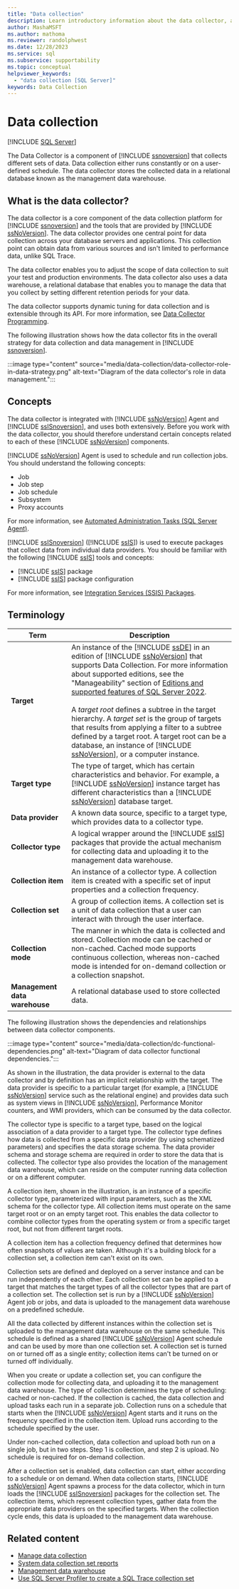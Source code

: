 ```yaml
---
title: "Data collection"
description: Learn introductory information about the data collector, a component of SQL Server 2019 that collects different sets of data.
author: MashaMSFT
ms.author: mathoma
ms.reviewer: randolphwest
ms.date: 12/28/2023
ms.service: sql
ms.subservice: supportability
ms.topic: conceptual
helpviewer_keywords:
  - "data collection [SQL Server]"
keywords: Data Collection
---
```

# Data collection

[!INCLUDE [SQL Server](../../includes/applies-to-version/sqlserver.md)]

The Data Collector is a component of [!INCLUDE [ssnoversion](../../includes/ssnoversion-md.md)] that collects different sets of data. Data collection either runs constantly or on a user-defined schedule. The data collector stores the collected data in a relational database known as the management data warehouse.

## What is the data collector?

The data collector is a core component of the data collection platform for [!INCLUDE [ssnoversion](../../includes/ssnoversion-md.md)] and the tools that are provided by [!INCLUDE [ssNoVersion](../../includes/ssnoversion-md.md)]. The data collector provides one central point for data collection across your database servers and applications. This collection point can obtain data from various sources and isn't limited to performance data, unlike SQL Trace.

The data collector enables you to adjust the scope of data collection to suit your test and production environments. The data collector also uses a data warehouse, a relational database that enables you to manage the data that you collect by setting different retention periods for your data.

The data collector supports dynamic tuning for data collection and is extensible through its API. For more information, see [Data Collector Programming](../system-functions/data-collector-functions-transact-sql.md).

The following illustration shows how the data collector fits in the overall strategy for data collection and data management in [!INCLUDE [ssnoversion](../../includes/ssnoversion-md.md)].

:::image type="content" source="media/data-collection/data-collector-role-in-data-strategy.png" alt-text="Diagram of the data collector's role in data management.":::

## Concepts

The data collector is integrated with [!INCLUDE [ssNoVersion](../../includes/ssnoversion-md.md)] Agent and [!INCLUDE [ssISnoversion](../../includes/ssisnoversion-md.md)], and uses both extensively. Before you work with the data collector, you should therefore understand certain concepts related to each of these [!INCLUDE [ssNoVersion](../../includes/ssnoversion-md.md)] components.

[!INCLUDE [ssNoVersion](../../includes/ssnoversion-md.md)] Agent is used to schedule and run collection jobs. You should understand the following concepts:

- Job
- Job step
- Job schedule
- Subsystem
- Proxy accounts

For more information, see [Automated Administration Tasks (SQL Server Agent)](../../ssms/agent/automated-administration-tasks-sql-server-agent.md).

[!INCLUDE [ssISnoversion](../../includes/ssisnoversion-md.md)] ([!INCLUDE [ssIS](../../includes/ssis-md.md)]) is used to execute packages that collect data from individual data providers. You should be familiar with the following [!INCLUDE [ssIS](../../includes/ssis-md.md)] tools and concepts:

- [!INCLUDE [ssIS](../../includes/ssis-md.md)] package
- [!INCLUDE [ssIS](../../includes/ssis-md.md)] package configuration

For more information, see [Integration Services (SSIS) Packages](../../integration-services/integration-services-ssis-packages.md).

## Terminology

| Term | Description |
| --- | --- |
| **Target** | An instance of the [!INCLUDE [ssDE](../../includes/ssde-md.md)] in an edition of [!INCLUDE [ssNoVersion](../../includes/ssnoversion-md.md)] that supports Data Collection. For more information about supported editions, see the "Manageability" section of [Editions and supported features of SQL Server 2022](../../sql-server/editions-and-components-of-sql-server-2022.md).<br /><br />A *target root* defines a subtree in the target hierarchy. A *target set* is the group of targets that results from applying a filter to a subtree defined by a target root. A target root can be a database, an instance of [!INCLUDE [ssNoVersion](../../includes/ssnoversion-md.md)], or a computer instance. |
| **Target type** | The type of target, which has certain characteristics and behavior. For example, a [!INCLUDE [ssNoVersion](../../includes/ssnoversion-md.md)] instance target has different characteristics than a [!INCLUDE [ssNoVersion](../../includes/ssnoversion-md.md)] database target. |
| **Data provider** | A known data source, specific to a target type, which provides data to a collector type. |
| **Collector type** | A logical wrapper around the [!INCLUDE [ssIS](../../includes/ssis-md.md)] packages that provide the actual mechanism for collecting data and uploading it to the management data warehouse. |
| **Collection item** | An instance of a collector type. A collection item is created with a specific set of input properties and a collection frequency. |
| **Collection set** | A group of collection items. A collection set is a unit of data collection that a user can interact with through the user interface. |
| **Collection mode** | The manner in which the data is collected and stored. Collection mode can be cached or non-cached. Cached mode supports continuous collection, whereas non-cached mode is intended for on-demand collection or a collection snapshot. |
| **Management data warehouse** | A relational database used to store collected data. |

The following illustration shows the dependencies and relationships between data collector components.

:::image type="content" source="media/data-collection/dc-functional-dependencies.png" alt-text="Diagram of data collector functional dependencies.":::

As shown in the illustration, the data provider is external to the data collector and by definition has an implicit relationship with the target. The data provider is specific to a particular target (for example, a [!INCLUDE [ssNoVersion](../../includes/ssnoversion-md.md)] service such as the relational engine) and provides data such as system views in [!INCLUDE [ssNoVersion](../../includes/ssnoversion-md.md)], Performance Monitor counters, and WMI providers, which can be consumed by the data collector.

The collector type is specific to a target type, based on the logical association of a data provider to a target type. The collector type defines how data is collected from a specific data provider (by using schematized parameters) and specifies the data storage schema. The data provider schema and storage schema are required in order to store the data that is collected. The collector type also provides the location of the management data warehouse, which can reside on the computer running data collection or on a different computer.

A collection item, shown in the illustration, is an instance of a specific collector type, parameterized with input parameters, such as the XML schema for the collector type. All collection items must operate on the same target root or on an empty target root. This enables the data collector to combine collector types from the operating system or from a specific target root, but not from different target roots.

A collection item has a collection frequency defined that determines how often snapshots of values are taken. Although it's a building block for a collection set, a collection item can't exist on its own.

Collection sets are defined and deployed on a server instance and can be run independently of each other. Each collection set can be applied to a target that matches the target types of all the collector types that are part of a collection set. The collection set is run by a [!INCLUDE [ssNoVersion](../../includes/ssnoversion-md.md)] Agent job or jobs, and data is uploaded to the management data warehouse on a predefined schedule.

All the data collected by different instances within the collection set is uploaded to the management data warehouse on the same schedule. This schedule is defined as a shared [!INCLUDE [ssNoVersion](../../includes/ssnoversion-md.md)] Agent schedule and can be used by more than one collection set. A collection set is turned on or turned off as a single entity; collection items can't be turned on or turned off individually.

When you create or update a collection set, you can configure the collection mode for collecting data, and uploading it to the management data warehouse. The type of collection determines the type of scheduling: cached or non-cached. If the collection is cached, the data collection and upload tasks each run in a separate job. Collection runs on a schedule that starts when the [!INCLUDE [ssNoVersion](../../includes/ssnoversion-md.md)] Agent starts and it runs on the frequency specified in the collection item. Upload runs according to the schedule specified by the user.

Under non-cached collection, data collection and upload both run on a single job, but in two steps. Step 1 is collection, and step 2 is upload. No schedule is required for on-demand collection.

After a collection set is enabled, data collection can start, either according to a schedule or on demand. When data collection starts, [!INCLUDE [ssNoVersion](../../includes/ssnoversion-md.md)] Agent spawns a process for the data collector, which in turn loads the [!INCLUDE [ssISnoversion](../../includes/ssisnoversion-md.md)] packages for the collection set. The collection items, which represent collection types, gather data from the appropriate data providers on the specified targets. When the collection cycle ends, this data is uploaded to the management data warehouse.

## Related content

- [Manage data collection](manage-data-collection.md)
- [System data collection set reports](system-data-collection-set-reports.md)
- [Management data warehouse](management-data-warehouse.md)
- [Use SQL Server Profiler to create a SQL Trace collection set](use-sql-server-profiler-to-create-a-sql-trace-collection-set.md)
